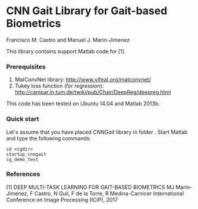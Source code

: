 # CNN Gait Library for Gait-based Biometrics

Francisco M. Castro and Manuel J. Marin-Jimenez

This library contains support Matlab code for [1].

### Prerequisites
1. MatConvNet library: http://www.vlfeat.org/matconvnet/
1. Tukey loss function (for regression): http://campar.in.tum.de/twiki/pub/Chair/DeepReg/deepreg.html

This code has been tested on Ubuntu 14.04 and Matlab 2013b.

### Quick start
Let's assume that you have placed _CNNGait_ library in folder <cgdir>. 
Start Matlab and type the following commands:

```
cd <cgdir>
startup_cnngait
cg_demo_test

```

### References
[1] DEEP MULTI-TASK LEARNING FOR GAIT-BASED BIOMETRICS
MJ Marin-Jimenez, F Castro, N Guil, F de la Torre, R Medina-Carnicer
International Conference on Image Processing (ICIP), 2017



